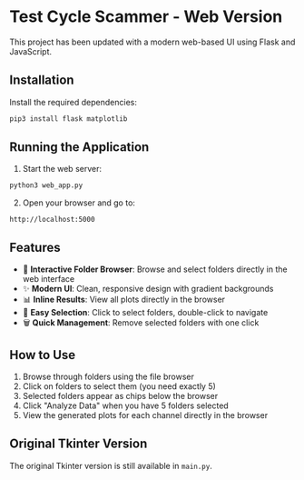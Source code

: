 # Test Cycle Scammer - Web Version

This project has been updated with a modern web-based UI using Flask and JavaScript.

## Installation

Install the required dependencies:

```bash
pip3 install flask matplotlib
```

## Running the Application

1. Start the web server:
```bash
python3 web_app.py
```

2. Open your browser and go to:
```
http://localhost:5000
```

## Features

- 📁 **Interactive Folder Browser**: Browse and select folders directly in the web interface
- ✨ **Modern UI**: Clean, responsive design with gradient backgrounds
- 📊 **Inline Results**: View all plots directly in the browser
- 🎯 **Easy Selection**: Click to select folders, double-click to navigate
- 🗑️ **Quick Management**: Remove selected folders with one click

## How to Use

1. Browse through folders using the file browser
2. Click on folders to select them (you need exactly 5)
3. Selected folders appear as chips below the browser
4. Click "Analyze Data" when you have 5 folders selected
5. View the generated plots for each channel directly in the browser

## Original Tkinter Version

The original Tkinter version is still available in `main.py`.
